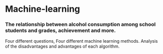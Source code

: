 # Machine-learning

### The relationship between alcohol consumption among school students and grades, achievement and more.

Four different questions,
Four different machine learning methods.
Analysis of the disadvantages and advantages of each algorithm.
